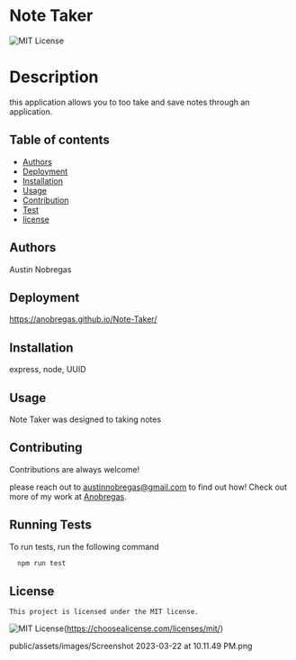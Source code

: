# Note Taker
  ![MIT License](https://img.shields.io/badge/License-MIT-green.svg)
  # Description

  this application allows you to too take and save notes through an application.

  ## Table of contents
  - [Authors](#Authors)
  - [Deployment](#Deployment)
  - [Installation](#Installation)
  - [Usage](#Usage)
  - [Contribution](#Contribution)
  - [Test](#Test)
  - [license](#license)

  ## Authors

  Austin Nobregas

  ## Deployment

  https://anobregas.github.io/Note-Taker/

  ## Installation

  express, node, UUID

  ## Usage

  Note Taker was designed to taking notes

  ## Contributing

  Contributions are always welcome!

  please reach out to austinnobregas@gmail.com to find out how! Check out more of my work at [Anobregas](https://github.com/Anobregas/).

  ## Running Tests

  To run tests, run the following command

  ```bash
    npm run test
  ```
 ## License

    This project is licensed under the MIT license.
 ![MIT License](https://img.shields.io/badge/License-MIT-green.svg)(https://choosealicense.com/licenses/mit/)


public/assets/images/Screenshot 2023-03-22 at 10.11.49 PM.png